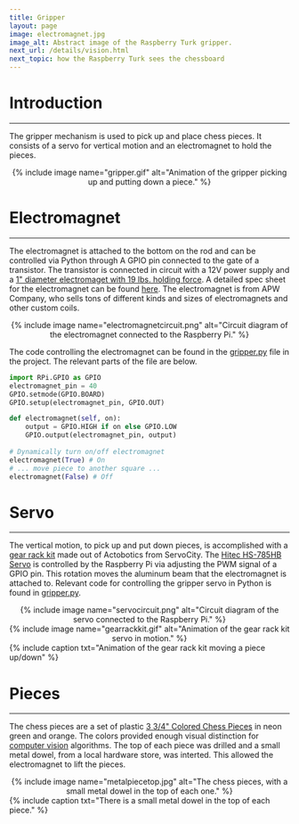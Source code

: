 ```yaml
---
title: Gripper
layout: page
image: electromagnet.jpg
image_alt: Abstract image of the Raspberry Turk gripper.
next_url: /details/vision.html
next_topic: how the Raspberry Turk sees the chessboard
---
```


# Introduction
---

The gripper mechanism is used to pick up and place chess pieces. It consists of a servo for vertical motion and an electromagnet to hold the pieces.

<center>{% include image name="gripper.gif" alt="Animation of the gripper picking up and putting down a piece." %}</center>

# Electromagnet
---

The electromagnet is attached to the bottom on the rod and can be controlled via Python through A GPIO pin connected to the gate of a transistor. The transistor is connected in circuit with a 12V power supply and a [1" diameter electromaget with 19 lbs. holding force](https://apwelectromagnets.com/em100-12-122.html). A detailed spec sheet for the electromagnet can be found [here](https://apwelectromagnets.com/files/attachments/137/5536.pdf). The electromagnet is from APW Company, who sells tons of different kinds and sizes of electromagnets and other custom coils.

<center>{% include image name="electromagnetcircuit.png" alt="Circuit diagram of the electromagnet connected to the Raspberry Pi." %}</center>

The code controlling the electromagnet can be found in the [gripper.py](https://github.com/joeymeyer/raspberryturk/blob/master/raspberryturk/embedded/motion/gripper.py) file in the project. The relevant parts of the file are below.

```python
import RPi.GPIO as GPIO
electromagnet_pin = 40
GPIO.setmode(GPIO.BOARD)
GPIO.setup(electromagnet_pin, GPIO.OUT)

def electromagnet(self, on):
	output = GPIO.HIGH if on else GPIO.LOW
	GPIO.output(electromagnet_pin, output)
	
# Dynamically turn on/off electromagnet
electromagnet(True) # On
# ... move piece to another square ...
electromagnet(False) # Off
```

# Servo
---

The vertical motion, to pick up and put down pieces, is accomplished with a [gear rack kit](https://www.servocity.com/785-gear-rack-kit-637169) made out of Actobotics from ServoCity. The [Hitec HS-785HB Servo](https://www.servocity.com/hs-785hb-servo) is controlled by the Raspberry Pi via adjusting the PWM signal of a GPIO pin. This rotation moves the aluminum beam that the electromagnet is attached to. Relevant code for controlling the gripper servo in Python is found in [gripper.py](https://github.com/joeymeyer/raspberryturk/blob/master/raspberryturk/embedded/motion/gripper.py).

<center>{% include image name="servocircuit.png" alt="Circuit diagram of the servo connected to the Raspberry Pi." %}</center>

<center>{% include image name="gearrackkit.gif" alt="Animation of the gear rack kit servo in motion." %}</center>
{% include caption txt="Animation of the gear rack kit moving a piece up/down" %}

# Pieces
---

The chess pieces are a set of plastic [3 3/4" Colored Chess Pieces](http://www.chesshouse.com/3_3_4_Colored_Chess_Pieces_p/e104c.htm?1=1&CartID=0) in neon green and orange. The colors provided enough visual distinction for [computer vision](/details/vision.html) algorithms. The top of each piece was drilled and a small metal dowel, from a local hardware store, was interted. This allowed the electromagnet to lift the pieces.

<center>{% include image name="metalpiecetop.jpg" alt="The chess pieces, with a small metal dowel in the top of each one." %}</center>
{% include caption txt="There is a small metal dowel in the top of each piece." %}
